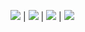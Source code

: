 ![](https://meeweel.pserver.ru/gif/previews/previewKanbanboard.gif) | 
![](https://meeweel.pserver.ru/gif/previews/previewNewstape.gif) | 
![](https://meeweel.pserver.ru/gif/previews/previewMovingcar.gif) | 
![](https://meeweel.pserver.ru/gif/previews/previewMivieslist.gif)

